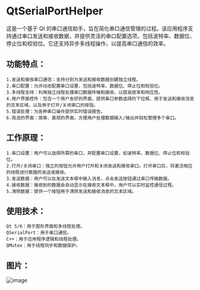 # QtSerialPortHelper
这是一个基于 Qt 的串口通信助手，旨在简化串口通信管理的过程。该应用程序支持通过串口发送和接收数据，并提供灵活的串口配置选项，包括波特率、数据位、停止位和校验位。它还支持异步多线程操作，以提高串口通信的效率。

## 功能特点：
    1.发送和接收串口通信：支持分别为发送和接收数据创建独立线程。
    2.串口配置：允许动态配置串口设置，包括波特率、数据位、停止位和校验位。
    3.多线程支持：利用独立线程处理串口数据传输和接收，以提高效率和响应性。
    4.用户界面控件：包含一个用户友好的界面，提供串口参数选择的下拉框、用于发送和接收消息的文本区域，以及用于打开/关闭串口的按钮。
    5.错误处理：为各种串口操作提供实时错误报告。
    6.简洁的界面：简单、直观的界面，方便用户处理数据输入/输出并轻松管理多个串口。
## 工作原理：
    1.串口设置：用户可以选择所需的串口，并配置串口设置，如波特率、数据位、停止位和校验位。
    2.打开/关闭串口：独立的按钮允许用户打开和关闭发送和接收串口。打开串口后，将激活相应的线程进行数据的发送或接收。
    3.发送数据：用户可以在发送文本框中输入消息，点击发送按钮通过串口传输数据。
    4.接收数据：接收到的数据会自动显示在接收文本框中，用户可以实时监控通信过程。
    5.清除数据：提供一个按钮用于清除发送和接收消息的文本区域。
## 使用技术：
    Qt 5/6：用于图形界面和多线程处理。
    QSerialPort：用于串口通信。
    C++：用于应用程序逻辑和线程处理。
    QMutex：用于线程同步和数据保护。
## 图片：
![image](https://github.com/user-attachments/assets/fa2feef1-659e-4b63-b145-9ef6ecd14be2)